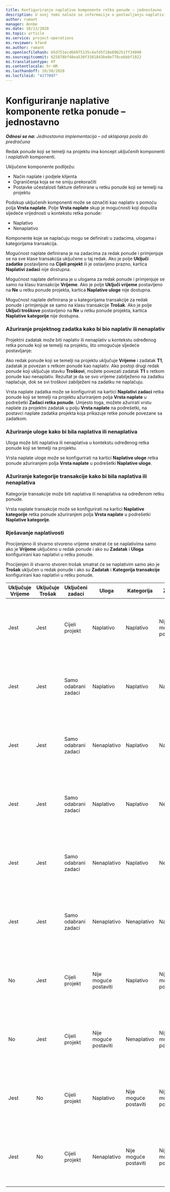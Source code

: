 ```yaml
---
title: Konfiguriranje naplative komponente retka ponude – jednostavno
description: U ovoj temi nalaze se informacije o postavljanju naplativih i nenaplativih komponenti na retku ponude koji se temelji na projektu.
author: rumant
manager: Annbe
ms.date: 10/13/2020
ms.topic: article
ms.service: project-operations
ms.reviewer: kfend
ms.author: rumant
ms.openlocfilehash: b5d751ecd66975135c4afd5f18e896251ff34990
ms.sourcegitcommit: 625878bf48ea530f3381843be0e778cebbbf1922
ms.translationtype: HT
ms.contentlocale: hr-HR
ms.lasthandoff: 10/30/2020
ms.locfileid: "4177097"
---
```

# <a name="configure-the-chargeable-components-of-a-quote-line---lite"></a>Konfiguriranje naplative komponente retka ponude – jednostavno

_**Odnosi se na:** Jednostavna implementacija – od sklapanja posla do predračuna_

Redak ponude koji se temelji na projektu ima koncept *uključenih* komponenti i *naplativih* komponenti.

Uključene komponente podliježu:

  - Način naplate i podjele klijenta
  - Ograničenja koja se ne smiju prekoračiti 
  - Postavke učestalosti fakture definirane u retku ponude koji se temelji na projektu

Podskup uključenih komponenti može se označiti kao naplativ s pomoću polja **Vrsta naplate**. Polje **Vrsta naplate** skup je mogućnosti koji dopušta sljedeće vrijednosti u kontekstu retka ponude:

  - Naplativo
  - Nenaplativo

Komponente koje se naplaćuju mogu se definirati u zadacima, ulogama i kategorijama transakcija.

Mogućnost naplate definirana je na zadacima za redak ponude i primjenjuje se na sve klase transakcija uključene u taj redak. Ako je polje **Uključi zadatke** postavljeno na **Cijeli projekt** ili je ostavljeno prazno, kartica **Naplativi zadaci** nije dostupna.

Mogućnost naplate definirana je u ulogama za redak ponude i primjenjuje se samo na klasu transakcije **Vrijeme**. Ako je polje **Uključi vrijeme** postavljeno na **Ne** u retku ponude projekta, kartica **Naplative uloge** nije dostupna.

Mogućnost naplate definirana je u kategorijama transakcije za redak ponude i primjenjuje se samo na klasu transakcije **Trošak**. Ako je polje **Uključi troškove** postavljeno na **Ne** u retku ponude projekta, kartica **Naplative kategorije** nije dostupna.

### <a name="update-a-project-task-to-be-chargeable-or-non-chargeable"></a>Ažuriranje projektnog zadatka kako bi bio naplativ ili nenaplativ

Projektni zadatak može biti naplativ ili nenaplativ u kontekstu određenog retka ponude koji se temelji na projektu, što omogućuje sljedeće postavljanje:

Ako redak ponude koji se temelji na projektu uključuje **Vrijeme** i zadatak **T1**, zadatak je povezan s retkom ponude kao naplativ. Ako postoji drugi redak ponude koji uključuje stavku **Troškovi**, možete povezati zadatak **T1** s retkom ponude kao nenaplativ. Rezultat je da se svo vrijeme zabilježeno na zadatku naplaćuje, dok se svi troškovi zabilježeni na zadatku ne naplaćuju.

Vrsta naplate zadatka može se konfigurirati na kartici **Naplativi zadaci** retka ponude koji se temelji na projektu ažuriranjem polja **Vrsta naplate** u podrešetki **Zadaci retka ponude**. Umjesto toga, možete ažurirati vrstu naplate za projektni zadatak u polju **Vrsta naplate** na podrešetki, na postavci naplate zadatka projekta koja prikazuje retke ponude povezane sa zadatkom.

### <a name="update-a-role-to-be-chargeable-or-non-chargeable"></a>Ažuriranje uloge kako bi bila naplativa ili nenaplativa

Uloga može biti naplativa ili nenaplativa u kontekstu određenog retka ponude koji se temelji na projektu.

Vrsta naplate uloge može se konfigurirati na kartici **Naplative uloge** retka ponude ažuriranjem polja **Vrsta naplate** u podrešetki **Naplative uloge**.

### <a name="update-a-transaction-category-to-be-chargeable-or-non-chargeable"></a>Ažuriranje kategorije transakcije kako bi bila naplativa ili nenaplativa

Kategorije transakcije može biti naplativa ili nenaplativa na određenom retku ponude.

Vrsta naplate transakcije može se konfigurirati na kartici **Naplative kategorije** retka ponude ažuriranjem polja **Vrsta naplate** u podrešetki **Naplative kategorije**.

### <a name="resolve-chargeability"></a>Rješavanje naplativosti
Procijenjeno ili stvarno stvoreno vrijeme smatrat će se naplativima samo ako je **Vrijeme** uključeno u redak ponude i ako su **Zadatak** i **Uloga** konfigurirani kao naplativi u retku ponude.

Procijenjen ili stvarno stvoren trošak smatrat će se naplativim samo ako je **Trošak** uključen u redak ponude i ako su **Zadatak** i **Kategorija transakcije** konfigurirani kao naplativi u retku ponude.

| Uključuje Vrijeme | Uključuje Trošak | Uključeni zadaci | Uloga | Kategorija | Zadatak | Naplata |
| --- | --- | --- | --- | --- | --- | --- |
| Jest | Jest | Cijeli projekt | Naplativo | Naplativo | Nije moguće postaviti | Naplata za stvarno vrijeme: Naplativo </br>Vrsta naplate na stvarnom trošku: Naplativo |
| Jest | Jest | Samo odabrani zadaci | Naplativo | Naplativo | Naplativo | Naplata za stvarno vrijeme: Naplativo</br>Vrsta naplate na stvarnom trošku: Naplativo |
| Jest | Jest | Samo odabrani zadaci | Nenaplativo | Naplativo | Naplativo | Naplata za stvarno vrijeme: Nenaplativo</br>Vrsta naplate na stvarnom trošku: Naplativo |
| Jest | Jest | Samo odabrani zadaci | Naplativo | Naplativo | Nenaplativo | Naplata za stvarno vrijeme: Nenaplativo</br> Vrsta naplate na stvarnom trošku: Naplativo |
| Jest | Jest | Samo odabrani zadaci | Nenaplativo | Naplativo | Nenaplativo | Naplata za stvarno vrijeme: Nenaplativo</br> Vrsta naplate na stvarnom trošku: Naplativo |
| Jest | Jest | Samo odabrani zadaci | Nenaplativo | Nenaplativo | Naplativo | Naplata za stvarno vrijeme: Nenaplativo</br> Vrsta naplate na stvarnom trošku: Naplativo |
| No | Jest | Cijeli projekt | Nije moguće postaviti | Naplativo | Nije moguće postaviti | Naplata za stvarno vrijeme: Nenaplativo </br>Vrsta naplate na stvarnom trošku: Naplativo |
| No | Jest | Cijeli projekt | Nije moguće postaviti | Nenaplativo | Nije moguće postaviti | Naplata za stvarno vrijeme: Nenaplativo </br>Vrsta naplate na stvarnom trošku: Nenaplativo |
| Jest | No | Cijeli projekt | Naplativo | Nije moguće postaviti | Nije moguće postaviti | Naplata za stvarno vrijeme: Naplativo</br>Vrsta naplate na stvarnom trošku: Nenaplativo |
| Jest | No | Cijeli projekt | Nenaplativo | Nije moguće postaviti | Nije moguće postaviti | Naplata za stvarno vrijeme: Nenaplativo </br>Vrsta naplate na stvarnom trošku: Nenaplativo |
